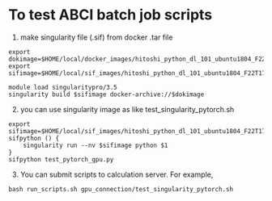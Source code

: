 # To test ABCI batch job scripts

1. make singularity file (.sif) from docker .tar file
```
export dokimage=$HOME/local/docker_images/hitoshi_python_dl_101_ubuntu1804_F22T17_v2.tar
export sifimage=$HOME/local/sif_images/hitoshi_python_dl_101_ubuntu1804_F22T17_v2.sif

module load singularitypro/3.5
singularity build $sifimage docker-archive://$dokimage
```

2. you can use singularity image as like test_singularity_pytorch.sh
```
export sifimage=$HOME/local/sif_images/hitoshi_python_dl_101_ubuntu1804_F22T17_v2.sif
sifpython () {
    singularity run --nv $sifimage python $1
}
sifpython test_pytorch_gpu.py
```

3. You can submit scripts to calculation server. For example, 
```
bash run_scripts.sh gpu_connection/test_singularity_pytorch.sh
```